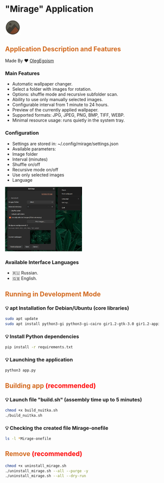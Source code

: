 <h1>
"Mirage" Application
</h1>

<img src="logo_app.png" width="10%" />

<h2 style="color: chocolate">
Application Description and Features
</h2> 

Made By ❤ [OlegEgoism](https://github.com/OlegEgoism)

<h3>Main Features</h3>

- Automatic wallpaper changer.
- Select a folder with images for rotation.
- Options: shuffle mode and recursive subfolder scan.
- Ability to use only manually selected images.
- Configurable interval from 1 minute to 24 hours.
- Preview of the currently applied wallpaper.
- Supported formats: JPG, JPEG, PNG, BMP, TIFF, WEBP.
- Minimal resource usage: runs quietly in the system tray.

<h3>Configuration</h3>

- Settings are stored in: ~/.config/mirage/settings.json
- Available parameters:
- Image folder
- Interval (minutes)
- Shuffle on/off
- Recursive mode on/off
- Use only selected images
- Language

<img src="info.png" width="50%" />

<h3>Available Interface Languages</h3>

- 🇷🇺 Russian.
- 🇬🇧 English.

<h2 style="color: chocolate">
Running in Development Mode
</h2>

<h3>💡 apt Installation for Debian/Ubuntu (core libraries)</h3>

```bash
sudo apt update
sudo apt install python3-gi python3-gi-cairo gir1.2-gtk-3.0 gir1.2-appindicator3-0.1 gir1.2-gio-2.0
```

<h3>💡 Install Python dependencies</h3>

```bash
pip install -r requirements.txt
```

<h3>💡 Launching the application</h3>

```bash
python3 app.py
```

<h2 style="color: chocolate">
    Building app <span style="color: red">(recommended)</span>
</h2>
<h3>💡 Launch file "build.sh" (assembly time up to 5 minutes)</h3>

```bash
chmod +x build_nuitka.sh
./build_nuitka.sh
```

<h3>💡 Checking the created file Mirage-onefile</h3>

```bash
ls -l *Mirage-onefile
```

<h2 style="color: chocolate">
  Remove <span style="color: red">(recommended)</span>
</h2>

```bash
chmod +x uninstall_mirage.sh
./uninstall_mirage.sh --all --purge -y
./uninstall_mirage.sh --all --dry-run
```


